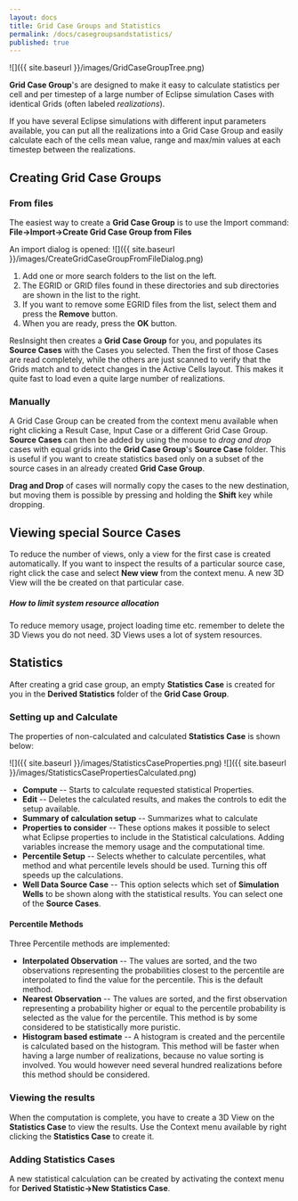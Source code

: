 ```yaml
---
layout: docs
title: Grid Case Groups and Statistics
permalink: /docs/casegroupsandstatistics/
published: true
---
```


![]({{ site.baseurl }}/images/GridCaseGroupTree.png)

**Grid Case Group**'s are designed to make it easy to calculate statistics per cell and per timestep of a large number of Eclipse simulation Cases with identical Grids (often labeled *realizations*).
 
If you have several Eclipse simulations with different input parameters available, you can put all the realizations into a Grid Case Group and easily calculate each of the cells mean value, range and max/min values at each timestep between the realizations.

## Creating Grid Case Groups

### From files
The easiest way to create a **Grid Case Group** is to use the Import command:
**File->Import->Create Grid Case Group from Files**

An import dialog is opened: 
![]({{ site.baseurl }}/images/CreateGridCaseGroupFromFileDialog.png) 

1. Add one or more search folders to the list on the left.
2. The EGRID or GRID files found in these directories and sub directories are shown in the list to the right.
3. If you want to remove some EGRID files from the list, select them and press the **Remove** button.
4. When you are ready, press the **OK** button.

ResInsight then creates a **Grid Case Group** for you, and populates its **Source Cases** with the Cases you selected. Then the first of those Cases are read completely, while the others are just scanned to verify that the Grids match and to detect changes in the Active Cells layout. This makes it quite fast to load even a quite large number of realizations.

### Manually
A Grid Case Group can be created from the context menu available when right clicking a Result Case, Input Case or a different Grid Case Group. **Source Cases** can then be added by using the mouse to *drag and drop* cases with equal grids into the **Grid Case Group**'s **Source Case** folder.
This is useful if you want to create statistics based only on a subset of the source cases in an already created **Grid Case Group**.

**Drag and Drop** of cases will normally copy the cases to the new destination, but moving them is possible by pressing and holding the **Shift** key while dropping.

## Viewing special Source Cases
To reduce the number of views, only a view for the first case is created automatically. If you want to inspect the results of a particular source case, right click the case and select **New view** from the context menu. A new 3D View will the be created on that particular case.

<div class="note">
<h5>How to limit system resource allocation</h5>
To reduce memory usage, project loading time etc. remember to delete the 3D Views you do not need. 3D Views uses a lot of system resources. 
</div>

## Statistics
After creating a grid case group, an empty **Statistics Case** is created for you in the **Derived Statistics** folder of the **Grid Case Group**. 

### Setting up and Calculate
The properties of non-calculated and calculated **Statistics Case** is shown below:

![]({{ site.baseurl }}/images/StatisticsCaseProperties.png)  ![]({{ site.baseurl }}/images/StatisticsCasePropertiesCalculated.png)

- **Compute** --  Starts to calculate requested statistical Properties.
- **Edit** -- Deletes the calculated results, and makes the controls to edit the setup available.
- **Summary of calculation setup** -- Summarizes what to calculate 
- **Properties to consider** -- These options makes it possible to select what Eclipse properties to include in the Statistical calculations. Adding variables increase the memory usage and the computational time.
- **Percentile Setup** -- Selects whether to calculate percentiles, what method and what percentile levels should be used. Turning this off speeds up the calculations.
- **Well Data Source Case** -- This option selects which set of **Simulation Wells** to be shown along with the statistical results. You can select one of the **Source Cases**.
 
#### Percentile Methods

Three Percentile methods are implemented:

- **Interpolated Observation** --
The values are sorted, and the two observations representing the probabilities closest to the percentile are interpolated to find the value for the percentile. This is the default method.
- **Nearest Observation** --
The values are sorted, and the first observation representing a probability higher or equal to the percentile probability is selected as the value for the percentile. This method is by some considered to be statistically more puristic.
- **Histogram based estimate** --
A histogram is created and the percentile is calculated based on the histogram. This method will be faster when having a large number of realizations, because no value sorting is involved. You would however need several hundred realizations before this method should be considered.


### Viewing the results
When the computation is complete, you have to create a 3D View on the **Statistics Case** to view the results. Use the Context menu available by right clicking the **Statistics Case** to create it.

### Adding Statistics Cases
A new statistical calculation can be created by activating the context menu for **Derived Statistic->New Statistics Case**.
